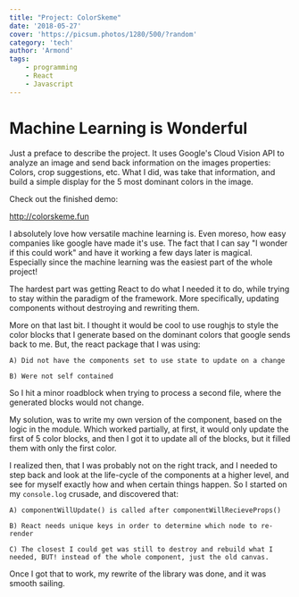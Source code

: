 ```yaml
---
title: "Project: ColorSkeme"
date: '2018-05-27'
cover: 'https://picsum.photos/1280/500/?random'
category: 'tech'
author: 'Armond'
tags: 
    - programming
    - React
    - Javascript
---
```

# Machine Learning is Wonderful #

Just a preface to describe the project. It uses Google's Cloud Vision API to analyze an image
and send back information on the images properties: Colors, crop suggestions, etc. What I did, was take that information, and build a simple display for the 5 most dominant colors in the image.

Check out the finished demo:

http://colorskeme.fun

I absolutely love how versatile machine learning is. Even moreso, how easy companies like google have made it's use. The fact that I can say "I wonder if this could work" and have it working a few days later is magical. Especially since the machine learning was the easiest part of the whole project!

The hardest part was getting React to do what I needed it to do, while trying to stay within the paradigm of the framework. More specifically, updating components without destroying and rewriting them.

More on that last bit. I thought it would be cool to use roughjs to style the color blocks that I generate based on the dominant colors that google sends back to me. But, the react package that I was using:

    A) Did not have the components set to use state to update on a change

    B) Were not self contained

So I hit a minor roadblock when trying to process a second file, where the generated blocks would not change.

My solution, was to write my own version of the component, based on the logic in the module. Which worked partially, at first, it would only update the first of 5 color blocks, and then I got it to update all of the blocks, but it filled them with only the first color.

I realized then, that I was probably not on the right track, and I needed to step back and look at the life-cycle of the components at a higher level, and see for myself exactly how and when certain things happen. So I started on my `console.log` crusade, and discovered that:

    A) componentWillUpdate() is called after componentWillRecieveProps()

    B) React needs unique keys in order to determine which node to re-render

    C) The closest I could get was still to destroy and rebuild what I needed, BUT! instead of the whole component, just the old canvas.

Once I got that to work, my rewrite of the library was done, and it was smooth sailing.